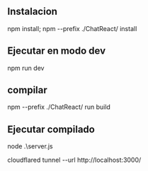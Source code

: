
## Instalacion
npm install; npm --prefix ./ChatReact/ install


## Ejecutar en modo dev
npm run dev

## compilar
npm --prefix ./ChatReact/ run build

## Ejecutar compilado
node .\server.js



cloudflared tunnel --url http://localhost:3000/